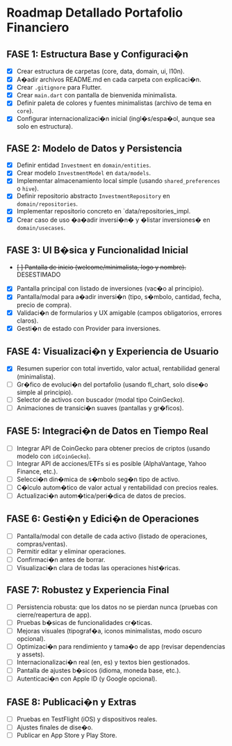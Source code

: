 # Roadmap Detallado Portafolio Financiero

## FASE 1: Estructura Base y Configuraci�n

- [x] Crear estructura de carpetas (core, data, domain, ui, l10n).
- [x] A�adir archivos README.md en cada carpeta con explicaci�n.
- [x] Crear `.gitignore` para Flutter.
- [x] Crear `main.dart` con pantalla de bienvenida minimalista.
- [x] Definir paleta de colores y fuentes minimalistas (archivo de tema en `core`).
- [x] Configurar internacionalizaci�n inicial (ingl�s/espa�ol, aunque sea solo en estructura).

## FASE 2: Modelo de Datos y Persistencia

- [x] Definir entidad `Investment` en `domain/entities`.
- [x] Crear modelo `InvestmentModel` en `data/models`.
- [x] Implementar almacenamiento local simple (usando `shared_preferences` o `hive`).
- [x] Definir repositorio abstracto `InvestmentRepository` en `domain/repositories`.
- [x] Implementar repositorio concreto en `data/repositories_impl.
- [x] Crear caso de uso �a�adir inversi�n� y �listar inversiones� en `domain/usecases`.

## FASE 3: UI B�sica y Funcionalidad Inicial

- ~~[ ] Pantalla de inicio (welcome/minimalista, logo y nombre).~~ DESESTIMADO
- [x] Pantalla principal con listado de inversiones (vac�o al principio).
- [x] Pantalla/modal para a�adir inversi�n (tipo, s�mbolo, cantidad, fecha, precio de compra).
- [x] Validaci�n de formularios y UX amigable (campos obligatorios, errores claros).
- [x] Gesti�n de estado con Provider para inversiones.

## FASE 4: Visualizaci�n y Experiencia de Usuario

- [x] Resumen superior con total invertido, valor actual, rentabilidad general (minimalista).
- [ ] Gr�fico de evoluci�n del portafolio (usando fl_chart, solo dise�o simple al principio).
- [ ] Selector de activos con buscador (modal tipo CoinGecko).
- [ ] Animaciones de transici�n suaves (pantallas y gr�ficos).

## FASE 5: Integraci�n de Datos en Tiempo Real

- [ ] Integrar API de CoinGecko para obtener precios de criptos (usando modelo con `idCoinGecko`).
- [ ] Integrar API de acciones/ETFs si es posible (AlphaVantage, Yahoo Finance, etc.).
- [ ] Selecci�n din�mica de s�mbolo seg�n tipo de activo.
- [ ] C�lculo autom�tico de valor actual y rentabilidad con precios reales.
- [ ] Actualizaci�n autom�tica/peri�dica de datos de precios.

## FASE 6: Gesti�n y Edici�n de Operaciones

- [ ] Pantalla/modal con detalle de cada activo (listado de operaciones, compras/ventas).
- [ ] Permitir editar y eliminar operaciones.
- [ ] Confirmaci�n antes de borrar.
- [ ] Visualizaci�n clara de todas las operaciones hist�ricas.

## FASE 7: Robustez y Experiencia Final

- [ ] Persistencia robusta: que los datos no se pierdan nunca (pruebas con cierre/reapertura de app).
- [ ] Pruebas b�sicas de funcionalidades cr�ticas.
- [ ] Mejoras visuales (tipograf�a, iconos minimalistas, modo oscuro opcional).
- [ ] Optimizaci�n para rendimiento y tama�o de app (revisar dependencias y assets).
- [ ] Internacionalizaci�n real (en, es) y textos bien gestionados.
- [ ] Pantalla de ajustes b�sicos (idioma, moneda base, etc.).
- [ ] Autenticaci�n con Apple ID (y Google opcional).

## FASE 8: Publicaci�n y Extras

- [ ] Pruebas en TestFlight (iOS) y dispositivos reales.
- [ ] Ajustes finales de dise�o.
- [ ] Publicar en App Store y Play Store.
